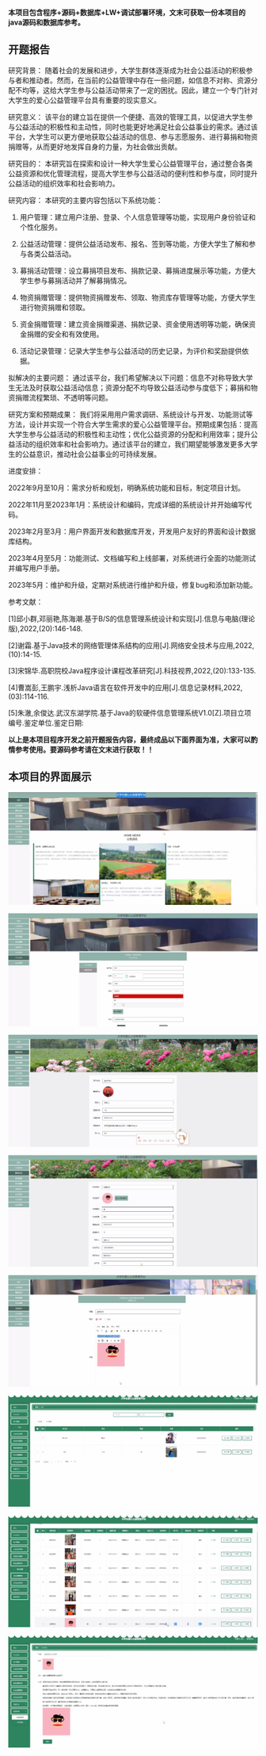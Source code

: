****本项目包含程序+源码+数据库+LW+调试部署环境，文末可获取一份本项目的java源码和数据库参考。****

## ******开题报告******

研究背景：
随着社会的发展和进步，大学生群体逐渐成为社会公益活动的积极参与者和推动者。然而，在当前的公益管理中存在一些问题，如信息不对称、资源分配不均等，这给大学生参与公益活动带来了一定的困扰。因此，建立一个专门针对大学生的爱心公益管理平台具有重要的现实意义。

研究意义：
该平台的建立旨在提供一个便捷、高效的管理工具，以促进大学生参与公益活动的积极性和主动性，同时也能更好地满足社会公益事业的需求。通过该平台，大学生可以更方便地获取公益活动的信息、参与志愿服务、进行募捐和物资捐赠等，从而更好地发挥自身的力量，为社会做出贡献。

研究目的：
本研究旨在探索和设计一种大学生爱心公益管理平台，通过整合各类公益资源和优化管理流程，提高大学生参与公益活动的便利性和参与度，同时提升公益活动的组织效率和社会影响力。

研究内容： 本研究的主要内容包括以下系统功能：

  1. 用户管理：建立用户注册、登录、个人信息管理等功能，实现用户身份验证和个性化服务。

  2. 公益活动管理：提供公益活动发布、报名、签到等功能，方便大学生了解和参与各类公益活动。

  3. 募捐活动管理：设立募捐项目发布、捐款记录、募捐进度展示等功能，方便大学生参与募捐活动并了解募捐情况。

  4. 物资捐赠管理：提供物资捐赠发布、领取、物资库存管理等功能，方便大学生进行物资捐赠和领取。

  5. 资金捐赠管理：建立资金捐赠渠道、捐款记录、资金使用透明等功能，确保资金捐赠的安全和有效使用。

  6. 活动记录管理：记录大学生参与公益活动的历史记录，为评价和奖励提供依据。

拟解决的主要问题：
通过该平台，我们希望解决以下问题：信息不对称导致大学生无法及时获取公益活动信息；资源分配不均导致公益活动参与度低下；募捐和物资捐赠流程繁琐、不透明等问题。

研究方案和预期成果：
我们将采用用户需求调研、系统设计与开发、功能测试等方法，设计并实现一个符合大学生需求的爱心公益管理平台。预期成果包括：提高大学生参与公益活动的积极性和主动性；优化公益资源的分配和利用效率；提升公益活动的组织效率和社会影响力。通过该平台的建立，我们期望能够激发更多大学生的公益意识，推动社会公益事业的可持续发展。

进度安排：

2022年9月至10月：需求分析和规划，明确系统功能和目标，制定项目计划。

2022年11月至2023年1月：系统设计和编码，完成详细的系统设计并开始编写代码。

2023年2月至3月：用户界面开发和数据库开发，开发用户友好的界面和设计数据库结构。

2023年4月至5月：功能测试、文档编写和上线部署，对系统进行全面的功能测试并编写用户手册。

2023年5月：维护和升级，定期对系统进行维护和升级，修复bug和添加新功能。

参考文献：

[1]邱小群,邓丽艳,陈海潮.基于B/S的信息管理系统设计和实现[J].信息与电脑(理论版),2022,(20):146-148.

[2]谢霜.基于Java技术的网络管理体系结构的应用[J].网络安全技术与应用,2022,(10):14-15.

[3]宋锦华.高职院校Java程序设计课程改革研究[J].科技视界,2022,(20):133-135.

[4]曹嵩彭,王鹏宇.浅析Java语言在软件开发中的应用[J].信息记录材料,2022,(03):114-116.

[5]朱澈,余俊达.武汉东湖学院.基于Java的软硬件信息管理系统V1.0[Z].项目立项编号.鉴定单位.鉴定日期:

****以上是本项目程序开发之前开题报告内容，最终成品以下面界面为准，大家可以酌情参考使用。要源码参考请在文末进行获取！！****

## ******本项目的界面展示******

![](./res/3a1893e77326480487b11af17e63ae3c.png)

![](./res/0e6791921a7d47748cd6d5017f11a8a5.png)

![](./res/37628d003f0d40e39946a9a732ea6a7d.png)

![](./res/b4d5035aafbe498f9312bdbc8dfe2d30.png)

![](./res/a7a3cd1baa5d48e58ef340bc23e20bb2.png)

![](./res/3695d8c2b77c496fb438114ec3410149.png)

![](./res/739d4bdafa244d6f87c8f50d4c01773a.png)

![](./res/f127c235fbd84b62b6ce16bce10f6dbb.png)

